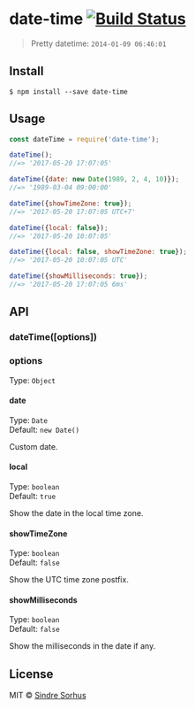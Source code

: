 # date-time [![Build Status](https://travis-ci.org/sindresorhus/date-time.svg?branch=master)](https://travis-ci.org/sindresorhus/date-time)

> Pretty datetime: `2014-01-09 06:46:01`


## Install

```
$ npm install --save date-time
```


## Usage

```js
const dateTime = require('date-time');

dateTime();
//=> '2017-05-20 17:07:05'

dateTime({date: new Date(1989, 2, 4, 10)});
//=> '1989-03-04 09:00:00'

dateTime({showTimeZone: true});
//=> '2017-05-20 17:07:05 UTC+7'

dateTime({local: false});
//=> '2017-05-20 10:07:05'

dateTime({local: false, showTimeZone: true});
//=> '2017-05-20 10:07:05 UTC'

dateTime({showMilliseconds: true});
//=> '2017-05-20 17:07:05 6ms'
```


## API

### dateTime([options])

### options

Type: `Object`

#### date

Type: `Date`<br>
Default: `new Date()`

Custom date.

#### local

Type: `boolean`<br>
Default: `true`

Show the date in the local time zone.

#### showTimeZone

Type: `boolean`<br>
Default: `false`

Show the UTC time zone postfix.

#### showMilliseconds

Type: `boolean`<br>
Default: `false`

Show the milliseconds in the date if any.


## License

MIT © [Sindre Sorhus](https://sindresorhus.com)
